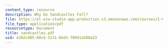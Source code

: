 ```yaml
---
content_type: resource
description: Why Do Sandcastles Fall?
file: https://ol-ocw-studio-app-production.s3.amazonaws.com/courses/1-033-mechanics-of-material-systems-an-energy-approach-fall-2003/e302c40560cb31316bd3f0691a586a23_sandcastles.pdf
file_type: application/pdf
resourcetype: Document
title: sandcastles.pdf
uid: e302c405-60cb-3131-6bd3-f0691a586a23
---
```

